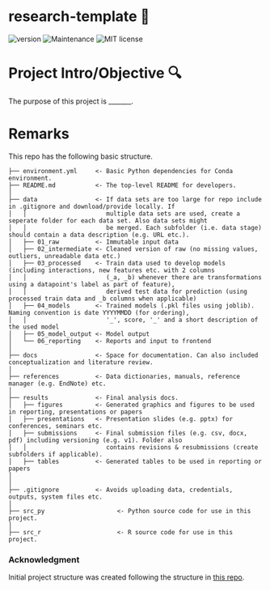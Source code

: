 # research-template :microscope:

![version](https://img.shields.io/badge/version-1.0-blue) ![Maintenance](https://img.shields.io/badge/Maintained%3F-yes-green.svg) ![MIT license](https://img.shields.io/badge/License-MIT-blue.svg)

# Project Intro/Objective :mag:

The purpose of this project is _______.

# Remarks

This repo has the following basic structure.

```
├── environment.yml     <- Basic Python dependencies for Conda environment.
├── README.md           <- The top-level README for developers.
│
├── data                <- If data sets are too large for repo include in .gitignore and download/provide locally. If
│   │                      multiple data sets are used, create a seperate folder for each data set. Also data sets might
│   │                      be merged. Each subfolder (i.e. data stage) should contain a data description (e.g. URL etc.).
│   ├── 01_raw          <- Immutable input data
│   ├── 02_intermediate <- Cleaned version of raw (no missing values, outliers, unreadable data etc.)
│   ├── 03_processed    <- Train data used to develop models (including interactions, new features etc. with 2 columns
│   │                      (_a, _b) whenever there are transformations using a datapoint's label as part of feature),
│   │                      derived test data for prediction (using processed train data and _b columns when applicable)
│   ├── 04_models       <- Trained models (.pkl files using joblib). Naming convention is date YYYYMMDD (for ordering),
│   │                      '_', score, '_' and a short description of the used model
│   ├── 05_model_output <- Model output
│   └── 06_reporting    <- Reports and input to frontend
│
├── docs                <- Space for documentation. Can also included conceptualization and literature review.
│
├── references          <- Data dictionaries, manuals, reference manager (e.g. EndNote) etc.
│
├── results             <- Final analysis docs.
│   ├── figures         <- Generated graphics and figures to be used in reporting, presentations or papers
│   ├── presentations   <- Presentation slides (e.g. pptx) for conferences, seminars etc.
│   ├── submissions     <- Final submission files (e.g. csv, docx, pdf) including versioning (e.g. v1). Folder also
│   │                      contains revisions & resubmissions (create subfolders if applicable).
│   ├── tables          <- Generated tables to be used in reporting or papers
│
│
├── .gitignore          <- Avoids uploading data, credentials, outputs, system files etc.
│
├── src_py                    <- Python source code for use in this project.
│
├── src_r                     <- R source code for use in this project.
```


### Acknowledgment

Initial project structure was created following the structure in [this repo](https://github.com/malill/research-template).
